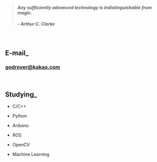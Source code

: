 > #### *Any sufficiently advanced technology is indistinguishable from magic.*
> ##### - Arthur C. Clarke 

　

## E-mail_
### godrover@kakao.com

　

## Studying_

- C/C++

- Python

- Arduino

- ROS

- OpenCV

- Machine Learning
